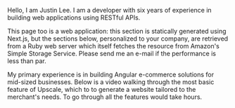 Hello, I am Justin Lee. I am a developer with six years of experience in building web applications using RESTful APIs.

This page too is a web application: this section is statically generated using Next.js, but the sections below, personalized to your company, are retrieved from a Ruby web server which itself fetches the resource from Amazon's Simple Storage Service. Please send me an e-mail if the performance is less than par.

My primary experience is in building Angular e-commerce solutions for mid-sized businesses. Below is a video walking through the most basic feature of Upscale, which to to generate a website tailored to the merchant's needs. To go through all the features would take hours.
